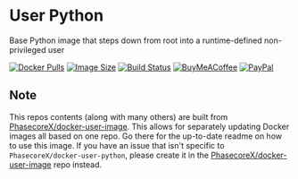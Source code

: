 # User Python
Base Python image that steps down from root into a runtime-defined non-privileged user

[![Docker Pulls](https://img.shields.io/docker/pulls/phasecorex/user-python)](https://hub.docker.com/r/phasecorex/user-python)
[![Image Size](https://images.microbadger.com/badges/image/phasecorex/user-python.svg)](https://microbadger.com/images/phasecorex/user-python)
[![Build Status](https://cloud.drone.io/api/badges/PhasecoreX/docker-user-python/status.svg)](https://cloud.drone.io/PhasecoreX/docker-user-python)
[![BuyMeACoffee](https://img.shields.io/badge/buy%20me%20a%20coffee-donate-orange)](https://buymeacoff.ee/phasecorex)
[![PayPal](https://img.shields.io/badge/paypal-donate-blue)](https://paypal.me/pcx)

## Note
This repos contents (along with many others) are built from [PhasecoreX/docker-user-image](https://github.com/PhasecoreX/docker-user-image). This allows for separately updating Docker images all based on one repo. Go there for the up-to-date readme on how to use this image. If you have an issue that isn't specific to `PhasecoreX/docker-user-python`, please create it in the [PhasecoreX/docker-user-image](https://github.com/PhasecoreX/docker-user-image) repo instead.
